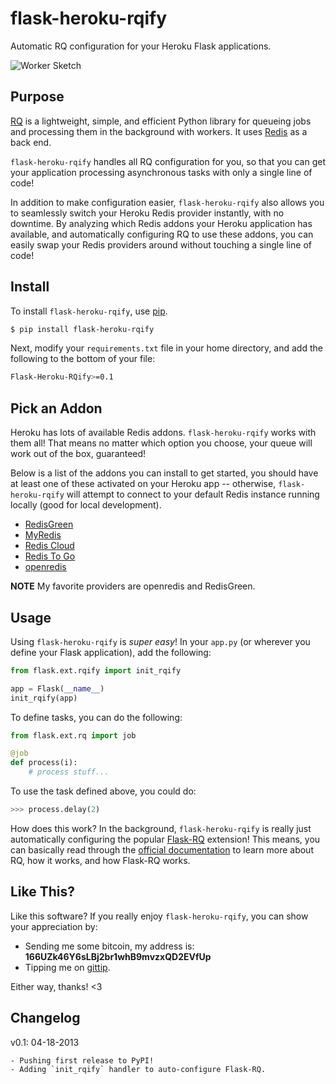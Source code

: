 # flask-heroku-rqify

Automatic RQ configuration for your Heroku Flask applications.

![Worker Sketch](https://raw.github.com/rdegges/flask-heroku-rqify/master/assets/worker-sketch.jpg)


## Purpose

[RQ](http://python-rq.org/) is a lightweight, simple, and efficient Python
library for queueing jobs and processing them in the background with workers.
It uses [Redis](http://redis.io/) as a back end.

`flask-heroku-rqify` handles all RQ configuration for you, so that you can get
your application processing asynchronous tasks with only a single line of code!

In addition to make configuration easier, `flask-heroku-rqify` also allows you
to seamlessly switch your Heroku Redis provider instantly, with no downtime.  By
analyzing which Redis addons your Heroku application has available, and
automatically configuring RQ to use these addons, you can easily swap your Redis
providers around without touching a single line of code!


## Install

To install `flask-heroku-rqify`, use [pip](http://pip.readthedocs.org/en/latest/).

```bash
$ pip install flask-heroku-rqify
```

Next, modify your `requirements.txt` file in your home directory, and add the
following to the bottom of your file:

```bash
Flask-Heroku-RQify>=0.1
```


## Pick an Addon

Heroku has lots of available Redis addons.  `flask-heroku-rqify` works with
them all!  That means no matter which option you choose, your queue will work
out of the box, guaranteed!

Below is a list of the addons you can install to get started, you should have at
least one of these activated on your Heroku app -- otherwise,
`flask-heroku-rqify` will attempt to connect to your default Redis instance
running locally (good for local development).

- [RedisGreen](https://addons.heroku.com/redisgreen)
- [MyRedis](https://addons.heroku.com/myredis)
- [Redis Cloud](https://addons.heroku.com/rediscloud)
- [Redis To Go](https://addons.heroku.com/redistogo)
- [openredis](https://addons.heroku.com/openredis)

**NOTE** My favorite providers are openredis and RedisGreen.


## Usage

Using `flask-heroku-rqify` is *super easy*!  In your `app.py` (or wherever
you define your Flask application), add the following:

```python
from flask.ext.rqify import init_rqify

app = Flask(__name__)
init_rqify(app)
```

To define tasks, you can do the following:

```python
from flask.ext.rq import job

@job
def process(i):
    # process stuff...
```

To use the task defined above, you could do:

```python
>>> process.delay(2)
```

How does this work?  In the background, `flask-heroku-rqify` is really just
automatically configuring the popular
[Flask-RQ](https://flask-rq.readthedocs.org/en/latest/) extension!  This means,
you can basically read through the [official
documentation](https://flask-rq.readthedocs.org/en/latest/) to learn more about
RQ, how it works, and how Flask-RQ works.


## Like This?

Like this software?  If you really enjoy `flask-heroku-rqify`, you can show
your appreciation by:

- Sending me some bitcoin, my address is: **166UZk46Y6sLBj2br1whB9mvzxQD2EVfUp**
- Tipping me on [gittip](https://www.gittip.com/rdegges/).

Either way, thanks!  <3


## Changelog

v0.1: 04-18-2013

    - Pushing first release to PyPI!
    - Adding `init_rqify` handler to auto-configure Flask-RQ.
